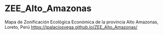 # ZEE_Alto_Amazonas
Mapa de Zonificación Ecológica Económica de la provincia Alto Amazonas, Loreto, Perú
https://jpalaciosvega.github.io/ZEE_Alto_Amazonas/
